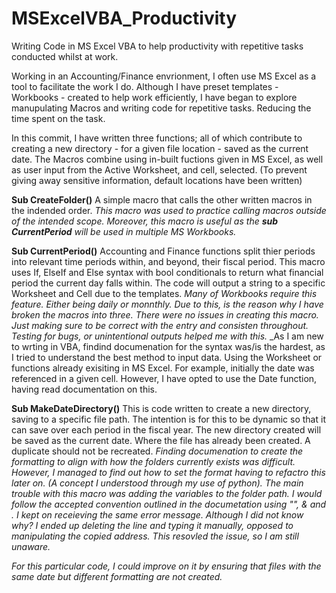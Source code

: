 # MSExcelVBA_Productivity
Writing Code in MS Excel VBA to help productivity with repetitive tasks conducted whilst at work.


Working in an Accounting/Finance envrionment, I often use MS Excel as a tool to facilitate the work I do. 
Although I have preset templates - Workbooks - created to help work efficiently, I have began to explore manupulating Macros and writing code for repetitive tasks. Reducing the time spent on the task. 

In this commit, I have written three functions; all of which contribute to creating a new directory - for a given file location - saved as the current date.
The Macros combine using in-built fuctions given in MS Excel, as well as user input from the Active Worksheet, and cell, selected. 
(To prevent giving away sensitive information, default locations have been written)


**Sub CreateFolder()**
A simple macro that calls the other written macros in the indended order. 
 _This macro was used to practice calling macros outside of the intended scope._
 _Moreover, this macro is useful as the **sub CurrentPeriod** will be used in multiple MS Workbooks._
 
 **Sub CurrentPeriod()**
 Accounting and Finance functions split thier periods into relevant time periods within, and beyond, their fiscal period. This macro uses If, ElseIf and Else syntax
 with bool conditionals to return what financial period the current day falls within. The code will output a string to a specific Worksheet and Cell due to the   templates.
  _Many of Workbooks require this feature. Either being daily or monnthly. Due to this, is the reason why I have broken the macros into three._
  _There were no issues in creating this macro. Just making sure to be correct with the entry and consisten throughout. Testing for bugs, or unintentional outputs helped
  me with this._
 _As I am new to wrting in VBA, findind documenation for the syntax was/is the hardest, as I tried to understand the best method to input data. Using the Worksheet or 
 functions already exisiting in MS Excel. For example, initially the date was referenced in a given cell. However, I have opted to use the Date function, having 
 read documentation on this. 
 
 **Sub MakeDateDirectory()**
 This is code written to create a new directory, saving to a specific file path. The intention is for this to be dynamic so that it can save over each period in the
 fiscal year. The new directory created will be saved as the current date. Where the file has already been created. A duplicate should not be recreated. 
  _Finding documenation to create the formatting to align with how the folders currently exists was difficult. However, I managed to find out how to set the format
  having to refactro this later on. (A concept I understood through my use of python).
  The main trouble with this macro was adding the variables to the folder path. I would follow the accepted convention outlined in the documetation using "", & and
  \. I kept on receieving the same error message. Although I did not know why? I ended up deleting the line and typing it manually, opposed to manipulating the 
  copied address. This resovled the issue, so I am still unaware._
  
  _For this particular code, I could improve on it by ensuring that files with the same date but different formatting are not created._
  
